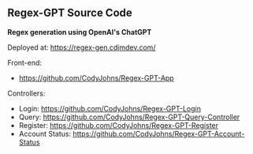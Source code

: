 ## Regex-GPT Source Code
**Regex generation using OpenAI's ChatGPT**

Deployed at: https://regex-gen.cdjmdev.com/

Front-end:
* https://github.com/CodyJohns/Regex-GPT-App

Controllers:
* Login: https://github.com/CodyJohns/Regex-GPT-Login
* Query: https://github.com/CodyJohns/Regex-GPT-Query-Controller
* Register: https://github.com/CodyJohns/Regex-GPT-Register
* Account Status: https://github.com/CodyJohns/Regex-GPT-Account-Status
